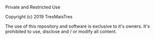 Private and Restricted Use

Copyright (c) 2019 TresMaisTres

The use of this repository and software is exclusive to it's owners. It's prohibited to use, disclose and / or modify all content.